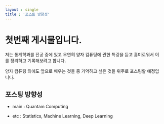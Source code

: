 ```yaml
---
layout : single
title : '포스트 방향성'
---
```


# 첫번째 게시물입니다.  



저는 통계학과를 전공 중에 있고 우연히 양자 컴퓨팅에 관한 특강을 듣고 흥미로워서 이를 정리하고 기록해보려고 합니다.  

양자 컴퓨팅 외에도 앞으로 배우는 것들 중 기억하고 싶은 것들 위주로 포스팅할 예정입니다.  

  

## 포스팅 방향성  

  
- main : Quantam Computing  

- etc : Statistics, Machine Learning, Deep Learning
  
